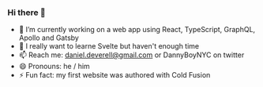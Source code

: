 ### Hi there 👋

- 🔭 I’m currently working on a web app using React, TypeScript, GraphQL, Apollo and Gatsby
- 🌱 I really want to learne Svelte but haven't enough time
- 📫 Reach me: daniel.deverell@gmail.com or DannyBoyNYC on twitter
- 😄 Pronouns: he / him
- ⚡ Fun fact: my first website was authored with Cold Fusion

